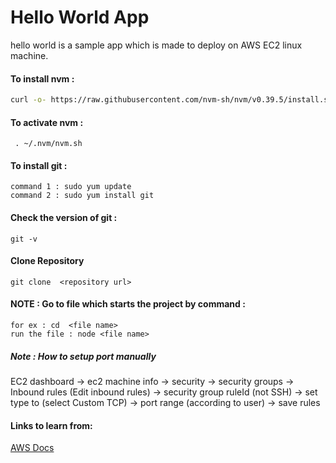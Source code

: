 # Hello World App

hello world is a sample app which is made to deploy on AWS EC2 linux machine.

#### To install nvm :

```bash
curl -o- https://raw.githubusercontent.com/nvm-sh/nvm/v0.39.5/install.sh | bash
```

#### To activate nvm :

```
 . ~/.nvm/nvm.sh
```

#### To install git :

```
command 1 : sudo yum update
command 2 : sudo yum install git
```

#### Check the version of git :
```
git -v
```

#### Clone Repository
```
git clone  <repository url>
```
#### NOTE : Go to file which starts the project by command : 
```
for ex : cd  <file name>
run the file : node <file name>
```

##### Note : How to setup port manually 
 EC2 dashboard -> ec2 machine info -> security -> security groups -> Inbound rules (Edit inbound rules) -> security group ruleId (not SSH) -> set type to  (select Custom TCP) -> port range (according to user) -> save rules

#### Links to learn from:
[AWS Docs](https://docs.aws.amazon.com/sdk-for-javascript/v2/developer-guide/setting-up-node-on-ec2-instance.html)

